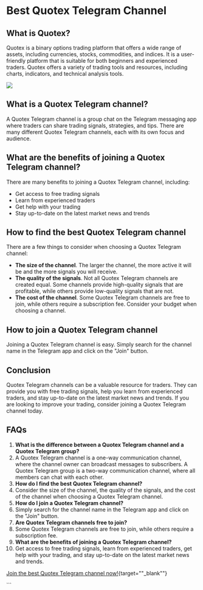 # Best Quotex Telegram Channel

## What is Quotex?

Quotex is a binary options trading platform that offers a wide range of
assets, including currencies, stocks, commodities, and indices. It is a
user-friendly platform that is suitable for both beginners and
experienced traders. Quotex offers a variety of trading tools and
resources, including charts, indicators, and technical analysis tools.

[![](https://static.quotex.io/files/8_en/300_250.jpg)](https://traff.sbs/brokerqxsignupf)

## What is a Quotex Telegram channel?

A Quotex Telegram channel is a group chat on the Telegram messaging app
where traders can share trading signals, strategies, and tips. There are
many different Quotex Telegram channels, each with its own focus and
audience.

## What are the benefits of joining a Quotex Telegram channel?

There are many benefits to joining a Quotex Telegram channel, including:

-   Get access to free trading signals
-   Learn from experienced traders
-   Get help with your trading
-   Stay up-to-date on the latest market news and trends

## How to find the best Quotex Telegram channel

There are a few things to consider when choosing a Quotex Telegram
channel:

-   **The size of the channel**. The larger the channel, the more active
    it will be and the more signals you will receive.
-   **The quality of the signals**. Not all Quotex Telegram channels are
    created equal. Some channels provide high-quality signals that are
    profitable, while others provide low-quality signals that are not.
-   **The cost of the channel**. Some Quotex Telegram channels are free
    to join, while others require a subscription fee. Consider your
    budget when choosing a channel.

## How to join a Quotex Telegram channel

Joining a Quotex Telegram channel is easy. Simply search for the channel
name in the Telegram app and click on the "Join" button.

## Conclusion

Quotex Telegram channels can be a valuable resource for traders. They
can provide you with free trading signals, help you learn from
experienced traders, and stay up-to-date on the latest market news and
trends. If you are looking to improve your trading, consider joining a
Quotex Telegram channel today.

## FAQs

1.  **What is the difference between a Quotex Telegram channel and a
    Quotex Telegram group?**
2.  A Quotex Telegram channel is a one-way communication channel, where
    the channel owner can broadcast messages to subscribers. A Quotex
    Telegram group is a two-way communication channel, where all members
    can chat with each other.
3.  **How do I find the best Quotex Telegram channel?**
4.  Consider the size of the channel, the quality of the signals, and
    the cost of the channel when choosing a Quotex Telegram channel.
5.  **How do I join a Quotex Telegram channel?**
6.  Simply search for the channel name in the Telegram app and click on
    the "Join" button.
7.  **Are Quotex Telegram channels free to join?**
8.  Some Quotex Telegram channels are free to join, while others require
    a subscription fee.
9.  **What are the benefits of joining a Quotex Telegram channel?**
10. Get access to free trading signals, learn from experienced traders,
    get help with your trading, and stay up-to-date on the latest market
    news and trends.

[Join the best Quotex Telegram channel
now!](\%22https://traff.sbs/brokerqxsignup\%22){target=""_blank""}

\`\`\`


